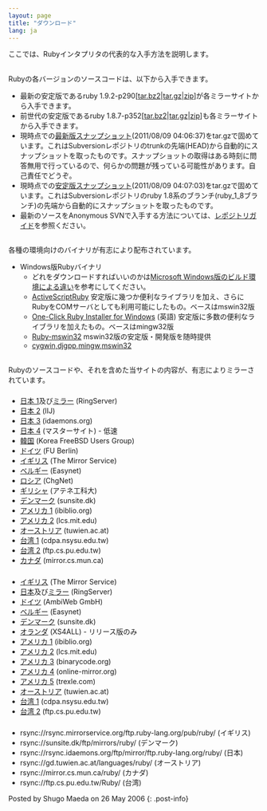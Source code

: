 ```yaml
---
layout: page
title: "ダウンロード"
lang: ja
---
```


ここでは、Rubyインタプリタの代表的な入手方法を説明します。

## 

Rubyの各バージョンのソースコードは、以下から入手できます。

* 最新の安定版であるruby
  1.9.2-p290\[[tar.bz2][1]\|[tar.gz][2]\|[zip][3]\]が各ミラーサイトから入手できます。
* 前世代の安定版であるruby
  1.8.7-p352\[[tar.bz2][4]\|[tar.gz][5]\|[zip][6]\]も各ミラーサイトから入手できます。
* 現時点での[最新版スナップショット][7](2011/08/09
  04:06:37)をtar.gzで固めています。これはSubversionレポジトリのtrunkの先端(HEAD)から自動的にスナップショットを取ったものです。スナップショットの取得はある時刻に問答無用で行っているので、何らかの問題が残っている可能性があります。自己責任でどうぞ。
* 現時点での[安定版スナップショット][8](2011/08/09
  04:07:03)をtar.gzで固めています。これはSubversionレポジトリのruby
  1.8系のブランチ(ruby\_1\_8ブランチ)の先端から自動的にスナップショットを取ったものです。
* 最新のソースをAnonymous
  SVNで入手する方法については、[レポジトリガイド](/ja/documentation/repository-guide)を参照ください。

## 

各種の環境向けのバイナリが有志により配布されています。

* Windows版Rubyバイナリ
  * どれをダウンロードすればいいのかは[Microsoft Windows版のビルド環境による違い][9]を参考にしてください。
  * [ActiveScriptRuby][10]
    安定版に幾つか便利なライブラリを加え、さらにRubyをCOMサーバとしても利用可能にしたもの。ベースはmswin32版
  * [One-Click Ruby Installer for Windows][11] (英語)
    安定版に多数の便利なライブラリを加えたもの。ベースはmingw32版
  * [Ruby-mswin32][12] mswin32版の安定版・開発版を随時提供
  * [cygwin,djgpp,mingw,mswin32][13]

## 

Rubyのソースコードや、それを含めた当サイトの内容が、有志によりミラーされています。

### 

* [日本 1][14]及び[ミラー][15] (RingServer)
* [日本 2][16] (IIJ)
* [日本 3][17] (idaemons.org)
* [日本 4][18] (マスターサイト) - 低速
* [韓国][19] (Korea FreeBSD Users Group)
* [ドイツ][20] (FU Berlin)
* [イギリス][21] (The Mirror Service)
* [ベルギー][22] (Easynet)
* [ロシア][23] (ChgNet)
* [ギリシャ][24] (アテネ工科大)
* [デンマーク][25] (sunsite.dk)
* [アメリカ 1][26] (ibiblio.org)
* [アメリカ 2][27] (lcs.mit.edu)
* [オーストリア][28] (tuwien.ac.at)
* [台湾 1][29] (cdpa.nsysu.edu.tw)
* [台湾 2][30] (ftp.cs.pu.edu.tw)
* [カナダ][31] (mirror.cs.mun.ca)

### 

* [イギリス][32] (The Mirror Service)
* [日本][33]及び[ミラー][15] (RingServer)
* [ドイツ][34] (AmbiWeb GmbH)
* [ベルギー][35] (Easynet)
* [デンマーク][36] (sunsite.dk)
* [オランダ][37] (XS4ALL) - リリース版のみ
* [アメリカ 1][38] (ibiblio.org)
* [アメリカ 2][39] (lcs.mit.edu)
* [アメリカ 3][40] (binarycode.org)
* [アメリカ 4][41] (online-mirror.org)
* [アメリカ 5][42] (trexle.com)
* [オーストリア][43] (tuwien.ac.at)
* [台湾 1][44] (cdpa.nsysu.edu.tw)
* [台湾 2][45] (ftp.cs.pu.edu.tw)

### 

* rsync://rsync.mirrorservice.org/ftp.ruby-lang.org/pub/ruby/ (イギリス)
* rsync://sunsite.dk/ftp/mirrors/ruby/ (デンマーク)
* rsync://rsync.idaemons.org/ftp/mirror/ftp.ruby-lang.org/ruby/ (日本)
* rsync://gd.tuwien.ac.at/languages/ruby/ (オーストリア)
* rsync://mirror.cs.mun.ca/ruby/ (カナダ)
* rsync://ftp.cs.pu.edu.tw/Ruby/ (台湾)

Posted by Shugo Maeda on 26 May 2006
{: .post-info}



[1]: ftp://ftp.ruby-lang.org/pub/ruby/1.9/ruby-1.9.2-p290.tar.bz2 
[2]: ftp://ftp.ruby-lang.org/pub/ruby/1.9/ruby-1.9.2-p290.tar.gz 
[3]: ftp://ftp.ruby-lang.org/pub/ruby/1.9/ruby-1.9.2-p290.zip 
[4]: ftp://ftp.ruby-lang.org/pub/ruby/1.8/ruby-1.8.7-p352.tar.bz2 
[5]: ftp://ftp.ruby-lang.org/pub/ruby/1.8/ruby-1.8.7-p352.tar.gz 
[6]: ftp://ftp.ruby-lang.org/pub/ruby/1.8/ruby-1.8.7-p352.zip 
[7]: ftp://ftp.ruby-lang.org/pub/ruby/snapshot.tar.gz 
[8]: ftp://ftp.ruby-lang.org/pub/ruby/stable-snapshot.tar.gz 
[9]: http://www.ruby-lang.org/ja/install.cgi?cmd=view;name=Microsoft+Windows%C8%C7%A4%CE%A5%D3%A5%EB%A5%C8%B4%C4%B6%AD%A4%CB%A4%E8%A4%EB%B0%E3%A4%A4 
[10]: http://www.artonx.org/data/asr/ 
[11]: http://rubyinstaller.org/ 
[12]: http://www.garbagecollect.jp/ruby/mswin32/ 
[13]: ftp://ftp.ruby-lang.org/pub/ruby/binaries/ 
[14]: ftp://core.ring.gr.jp/pub/lang/ruby/ 
[15]: http://www.t.ring.gr.jp/ 
[16]: ftp://ftp.iij.ad.jp/pub/lang/ruby/ 
[17]: ftp://ftp.idaemons.org/pub/mirror/ftp.ruby-lang.org/ruby/ 
[18]: ftp://ftp.ruby-lang.org/pub/ruby/ 
[19]: ftp://ftp.kr.freebsd.org/pub/ruby/ 
[20]: ftp://ftp.fu-berlin.de/unix/languages/ruby/ 
[21]: ftp://ftp.mirrorservice.org/sites/ftp.ruby-lang.org/pub/ruby/ 
[22]: ftp://ftp.easynet.be/ruby/ruby/ 
[23]: ftp://ftp.chg.ru/pub/lang/ruby/ 
[24]: ftp://ftp.ntua.gr/pub/lang/ruby/ 
[25]: ftp://sunsite.dk/mirrors/ruby/ 
[26]: ftp://www.ibiblio.org/pub/languages/ruby/ 
[27]: ftp://xyz.lcs.mit.edu/pub/ruby/ 
[28]: ftp://gd.tuwien.ac.at/languages/ruby/ 
[29]: ftp://ruby.cdpa.nsysu.edu.tw/ruby/ 
[30]: ftp://ftp.cs.pu.edu.tw/Unix/lang/Ruby/ 
[31]: ftp://mirror.cs.mun.ca/pub/mirror/ruby/ 
[32]: http://www.mirrorservice.org/sites/ftp.ruby-lang.org/pub/ruby/ 
[33]: http://core.ring.gr.jp/archives/lang/ruby/ 
[34]: http://dl.ambiweb.de/mirrors/ftp.ruby-lang.org/ 
[35]: http://ruby.mirror.easynet.be/ 
[36]: http://mirrors.sunsite.dk/ruby/ 
[37]: http://www.xs4all.nl/~hipster/lib/mirror/ruby/ 
[38]: http://www.ibiblio.org/pub/languages/ruby/ 
[39]: http://xyz.lcs.mit.edu/ruby/ 
[40]: http://www.binarycode.org/ruby/ 
[41]: http://www.online-mirror.org/ruby/ 
[42]: http://ruby.trexle.com/ 
[43]: http://gd.tuwien.ac.at/languages/ruby/ 
[44]: http://pluto.cdpa.nsysu.edu.tw/ruby/ 
[45]: http://ftp.cs.pu.edu.tw/Unix/lang/Ruby/ 
